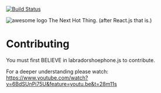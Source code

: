 [![Build Status](https://travis-ci.org/nickhudkins/labradorshoephone.js.svg?branch=master)](https://travis-ci.org/nickhudkins/labradorshoephone.js)

![awesome logo](https://i.imgur.com/oKiEhCK.png)
The Next Hot Thing. (after React.js that is.)

Contributing
===

You must first BELIEVE in labradorshoephone.js to contribute.

For a deeper understanding please watch: https://www.youtube.com/watch?v=6BdSUnPi75U&feature=youtu.be&t=28m11s
